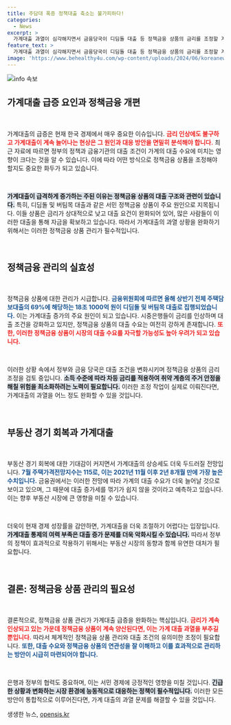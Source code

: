 ```yaml
---
title: 주담대 폭증 정책대출 축소는 불가피하다!
categories:
  - News
excerpt: >
  가계대출 과열이 심각해지면서 금융당국이 디딤돌 대출 등 정책금융 상품의 금리를 조정할 계획이다. 하지만 부동산 경기 회복 기대감이 커지며 상승세를 꺾기 쉽지 않을 것으로 우려되고 있다. 과연 이 정책이 실효성을 발휘할 수 있을까?
feature_text: >
  가계대출 과열이 심각해지면서 금융당국이 디딤돌 대출 등 정책금융 상품의 금리를 조정할 계획이다. 하지만 부동산 경기 회복 기대감이 커지며 상승세를 꺾기 쉽지 않을 것으로 우려되고 있다. 과연 이 정책이 실효성을 발휘할 수 있을까?
image: 'https://www.behealthy4u.com/wp-content/uploads/2024/06/koreanews.jpg'
---
```


<p><img src="https://www.behealthy4u.com/wp-content/uploads/2024/06/koreanews.jpg" alt="info 속보" /></p>

<h2 data-ke-size="size26">가계대출 급증 요인과 정책금융 개편</h2>

<p data-ke-size="size16">&nbsp;</p>

<p>가계대출의 급증은 현재 한국 경제에서 매우 중요한 이슈입니다. <b><span style="color: #ee2323;">금리 인상에도 불구하고 가계대출이 계속 늘어나는 현상은 그 원인과 대응 방안을 면밀히 분석해야 합니다.</span></b> 최근 자료에 따르면 정부의 정책과 금융기관의 대출 조건이 가계의 대출 수요에 미치는 영향이 크다는 것을 알 수 있습니다. 이에 따라 어떤 방식으로 정책금융 상품을 조정해야 할지도 중요한 화두가 되고 있습니다. </p>

<p data-ke-size="size16">&nbsp;</p>

<p><b><span style="background-color: #21538527;">가계대출이 급격하게 증가하는 주된 이유는 정책금융 상품의 대출 구조와 관련이 있습니다.</span></b> 특히, 디딤돌 및 버팀목 대출과 같은 서민 정책금융 상품이 주요 원인으로 지목됩니다. 이들 상품은 금리가 상대적으로 낮고 대출 요건이 완화되어 있어, 많은 사람들이 이러한 대출을 통해 자금을 확보하고 있습니다. 따라서 가계대출의 과열 상황을 완화하기 위해서는 이러한 정책금융 상품 관리가 필수적입니다.</p>

<p data-ke-size="size16">&nbsp;</p>

<h2 data-ke-size="size26">정책금융 관리의 실효성</h2>

<p data-ke-size="size16">&nbsp;</p>

<p>정책금융 상품에 대한 관리가 시급합니다. <b><span style="color: #1a5490;">금융위원회에 따르면 올해 상반기 전체 주택담보대출의 69%에 해당하는 18조 1000억 원이 디딤돌 및 버팀목 대출로 집행되었습니다.</span></b> 이는 가계대출 증가의 주요 원인이 되고 있습니다. 시중은행들이 금리를 인상하며 대출 조건을 강화하고 있지만, 정책금융 상품의 대출 수요는 여전히 강하게 존재합니다. <b><span style="color: #ee2323;">또한, 이러한 정책금융 상품이 시장의 대출 수요를 자극할 가능성도 높아 우려가 되고 있습니다.</span></b></p>

<p data-ke-size="size16">&nbsp;</p>

<p>이러한 상황 속에서 정부와 금융 당국은 대출 조건을 변화시키며 정책금융 상품의 금리 조정을 검토 중입니다. <b><span style="background-color: #21538527;">소득 수준에 따라 차등 금리를 적용하여 취약 계층의 주거 안정을 해칠 위험을 최소화하려는 노력이 필요합니다.</span></b> 이러한 조정 작업이 실제로 이뤄진다면, 가계대출의 과열을 어느 정도 완화할 수 있을 것입니다.</p>

<p data-ke-size="size16">&nbsp;</p>

<h2 data-ke-size="size26">부동산 경기 회복과 가계대출</h2>

<p data-ke-size="size16">&nbsp;</p>

<p>부동산 경기 회복에 대한 기대감이 커지면서 가계대출의 상승세도 더욱 두드러질 전망입니다. <b><span style="color: #1a5490;">7월 주택가격전망지수는 115로, 이는 2021년 11월 이후 2년 8개월 만에 가장 높은 수치입니다.</span></b> 금융권에서는 이러한 전망에 따라 가계의 대출 수요가 더욱 늘어날 것으로 보이고 있으며, 그 때문에 대출 증가세를 꺾기가 쉽지 않을 것이라고 예측하고 있습니다. 이는 향후 부동산 시장에 큰 영향을 미칠 수 있습니다.</p>

<p data-ke-size="size16">&nbsp;</p>

<p>더욱이 현재 경제 성장률을 감안하면, 가계대출을 더욱 조절하기 어렵다는 입장입니다. <b><span style="background-color: #21538527;">가계대출 통제의 여력 부족은 대출 증가 문제를 더욱 악화시킬 수 있습니다.</span></b> 따라서 정부의 정책이 효과적으로 작용하기 위해서는 부동산 시장의 동향과 함께 유연한 대처가 필요합니다. </p>

<p data-ke-size="size16">&nbsp;</p>

<h2 data-ke-size="size26">결론: 정책금융 상품 관리의 필요성</h2>

<p data-ke-size="size16">&nbsp;</p>

<p>결론적으로, 정책금융 상품 관리가 가계대출 급증을 완화하는 핵심입니다. <b><span style="color: #ee2323;">금리가 계속 인상되고 있는 가운데 정책금융 상품이 계속 양산된다면, 이는 가계 대출 과열을 부추길 뿐입니다.</span></b> 따라서 체계적인 정책금융 상품 관리와 대출 조건의 유의미한 조정이 필요합니다. <b><span style="color: #1a5490;">또한, 대출 수요와 정책금융 상품의 연관성을 잘 이해하고 이를 효과적으로 관리하는 방안이 시급히 마련되어야 합니다.</span></b></p>

<p data-ke-size="size16">&nbsp;</p>

<p>은행과 정부의 협력도 중요하며, 이는 서민 경제에 긍정적인 영향을 미칠 것입니다. <b><span style="background-color: #21538527;">긴급한 상황과 변화하는 시장 환경에 능동적으로 대응하는 정책이 필수적입니다.</span></b> 이러한 모든 방안이 통합적으로 이루어진다면, 가계 대출의 과열 문제를 해결할 수 있을 것입니다.</p>
생생한 뉴스, <a href="https://opensis.kr" rel="dofollow">opensis.kr</a>


